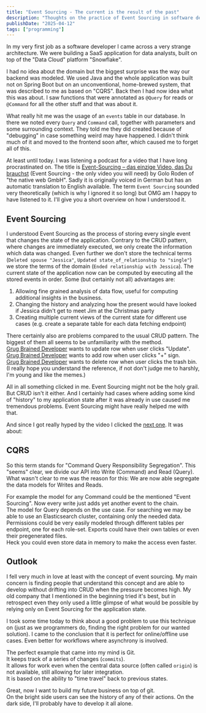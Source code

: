 ```yaml
---
title: "Event Sourcing - The current is the result of the past"
description: "Thoughts on the practice of Event Sourcing in software development, how it works and what I might be using it for. Also contains some bits about CQRS."
publishDate: "2025-04-12"
tags: ["programming"]
---
```


In my very first job as a software developer I came across a very strange architecture.
We were building a SaaS application for data analysts, built on top of the "Data Cloud" platform "Snowflake".

I had no idea about the domain but the biggest surprise was the way our backend was modeled.
We used Java and the whole application was built not on Spring Boot but on an unconventional, home-brewed system, that was described to me as based on "CQRS".
Back then I had now idea what this was about.
I saw functions that were annotated as `@Query` for reads or `@Command` for all the other stuff and that was about it.

What really hit me was the usage of an `events` table in our database.
In there we noted every `Query` and `Command` call, together with  parameters and some surrounding context.
They told me they did created because of "debugging" in case something weird may have happened.
I didn't think much of it and moved to the frontend soon after, which caused me to forget all of this.

At least until today.
I was listening a podcast for a video that I have long procrastinated on.
The title is [Event-Sourcing – das einzige Video, das Du brauchst](https://www.youtube.com/watch?v=ss9wnixCGRY) (Event Sourcing - the only video you will need) by Golo Roden of "the native web GmbH".
Sadly it is originally voiced in German but has an automatic translation to English available.
The term `Event Sourcing` sounded very theoretically (which is why I ignored it so long) but OMG am I happy to have listened to it.
I'll give you a short overview on how I understood it.

## Event Sourcing
I understood Event Sourcing as the process of storing every single event that changes the state of the application.
Contrary to the CRUD pattern, where changes are immediately executed, we only create the information which data was changed.
Even further we don't store the technical terms (`Deleted spouse "Jessica"`, `Updated state_of_relationship to "single"`) we store the terms of the domain (`Ended relationship with Jessica`).
The current state of the application now can be computed by executing all the stored events in order.
Some (but certainly not all) advantages are:

1. Allowing fine grained analysis of data flow, useful for computing additional insights in the business.
2. Changing the history and analyzing how the present would have looked if Jessica didn't get to meet Jim at the Christmas party
3. Creating multiple current views of the current state for different use cases (e.g. create a separate table for each data fetching endpoint)

There certainly also are problems compared to the usual CRUD pattern.
The biggest of them all seems to be unfamiliarity with the method.<br>
[Grug Brained Developer](https://grugbrain.dev/) wants to update row when user clicks "Update".<br>
[Grug Brained Developer](https://grugbrain.dev/) wants to add row when user clicks "+" sign.<br>
[Grug Brained Developer](https://grugbrain.dev/) wants to delete row when user clicks the trash bin.<br>
(I really hope you understand the reference, if not don't judge me to harshly, I'm young and like the memes.)

All in all something clicked in me.
Event Sourcing might not be the holy grail.
But CRUD isn't it either.
And I certainly had cases where adding some kind of "history" to my application state after it was already in use caused me tremendous problems.
Event Sourcing might have really helped me with that.

And since I got really hyped by the video I clicked the [next one](https://www.youtube.com/watch?v=hP-2ojGfd-Q). It was about:

## CQRS
So this term stands for "Command Query Responsibility Segregation".
This "seems" clear, we divide our API into Write (Command) and Read (Query).
What wasn't clear to me was the reason for this:
We are now able segregate the data models for Writes and Reads.

For example the model for any Command could be the mentioned "Event Sourcing".
Now every write just adds yet another event to the chain.<br>
The model for Query depends on the use case.
For searching we may be able to use an Elasticsearch cluster, containing only the needed data.
Permissions could be very easily modeled through different tables per endpoint, one for each role-set.
Exports could have their own tables or even their pregenerated files.<br>
Heck you could even store data in memory to make the access even faster.

## Outlook
I fell very much in love at least with the concept of event sourcing.
My main concern is finding people that understand this concept and are able to develop without drifting into CRUD when the pressure becomes high.
My old company that I mentioned in the beginning tried it's best, but in retrospect even they only used a little glimpse of what would be possible by relying only on Event Sourcing for the application state.

I took some time today to think about a good problem to use this technique on (just as we programmers do, finding the right problem for our wanted solution).
I came to the conclusion that it is perfect for online/offline use cases.
Even better for workflows where asynchrony is involved.

The perfect example that came into my mind is Git.<br>
It keeps track of a series of changes (`commits`).<br>
It allows for work even when the central data source (often called `origin`) is not available, still allowing for later integration.<br>
It is based on the ability to "time travel" back to previous states.

Great, now I want to build my future business on top of git.<br>
On the bright side users can see the history of any of their actions.
On the dark side, I'll probably have to develop it all alone.
